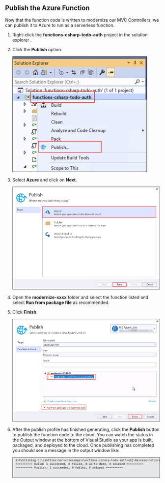 ## Publish the Azure Function

Now that the function code is written to modernize our MVC Controllers, we can publish it to Azure to run as a serverless function.

1. Right-click the **functions-csharp-todo-auth** project in the solution explorer . 

2. Click the **Publish** option.

   ![Publish](images/publish.png)

3. Select **Azure** and click on **Next**.

   ![azureappserviceplan](images/Screenshot-7.png)
   
4. Open the **modernize-xxxx** folder and select the function listed and select **Run from package file** as recommended.

5. Click **Finish**.
   
   ![appselection](images/Screenshot-14.png)
   
6. After the publish profile has finished generating, click the **Publish** button to publish the function code to the cloud.
You can watch the status in the Output window at the bottom of Visual Studio as your app is built, packaged, and deployed to the cloud. Once publishing has completed you should see a message in the output window like:
   
   ![buildsuceed](images/buildsuceed.png)
